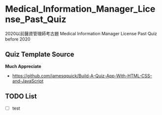 # Medical_Information_Manager_License_Past_Quiz
 2020以前醫資管理師考古題 Medical Information Manager License Past Quiz before 2020

## Quiz Template Source
**Much Appreciate**
+ https://github.com/jamesqquick/Build-A-Quiz-App-With-HTML-CSS-and-JavaScript

## TODO List
- [ ] test